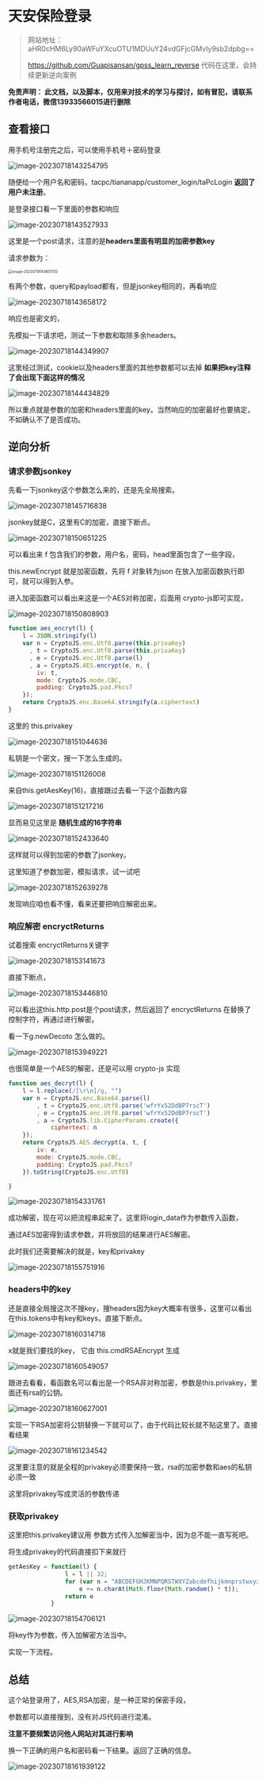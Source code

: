# 天安保险登录

> 网站地址： aHR0cHM6Ly90aWFuYXcuOTU1MDUuY24vdGFjcGMvIy9sb2dpbg==  
>
> https://github.com/Guapisansan/gpss_learn_reverse 代码在这里，会持续更新逆向案例

**免责声明： 此文档，以及脚本，仅用来对技术的学习与探讨，如有冒犯，请联系作者电话，微信13933566015进行删除**

## 查看接口

用手机号注册完之后，可以使用手机号＋密码登录

![image-20230718143254795](./天安保险.assets/image-20230718143254795.png)

随便给一个用户名和密码，tacpc/tiananapp/customer_login/taPcLogin  **返回了用户未注册**。

是登录接口看一下里面的参数和响应

![image-20230718143527933](./天安保险.assets/image-20230718143527933.png)

这里是一个post请求，注意的是**headers里面有明显的加密参数key**

请求参数为：

<img src="./天安保险.assets/image-20230718143601720.png" alt="image-20230718143601720" style="zoom:50%;" />

有两个参数，query和payload都有，但是jsonkey相同的，再看响应

![image-20230718143658172](./天安保险.assets/image-20230718143658172.png)

响应也是密文的，

先模拟一下请求吧，测试一下参数和取除多余headers。

![image-20230718144349907](./天安保险.assets/image-20230718144349907.png)

这里经过测试，cookie以及headers里面的其他参数都可以去掉     **如果把key注释了会出现下面这样的情况**

![image-20230718144434829](./天安保险.assets/image-20230718144434829.png)

所以重点就是参数的加密和headers里面的key。当然响应的加密最好也要搞定，不如确认不了是否成功。

## 逆向分析

### 请求参数jsonkey

先看一下jsonkey这个参数怎么来的，还是先全局搜索。

![image-20230718145716838](./天安保险.assets/image-20230718145716838.png)

jsonkey就是C，这里有C的加密，直接下断点。

![image-20230718150651225](./天安保险.assets/image-20230718150651225.png)

可以看出来 f 包含我们的参数，用户名，密码，head里面包含了一些字段，

this.newEncrypt 就是加密函数，先将 f 对象转为json 在放入加密函数执行即可，就可以得到入参。

进入加密函数可以看出来这是一个AES对称加密，后面用 crypto-js即可实现，



![image-20230718150808903](./天安保险.assets/image-20230718150808903.png)

~~~javascript
function aes_encryt(l) {
    l = JSON.stringify(l)
    var n = CryptoJS.enc.Utf8.parse(this.privaKey)
      , t = CryptoJS.enc.Utf8.parse(this.privaKey)
      , e = CryptoJS.enc.Utf8.parse(l)
      , a = CryptoJS.AES.encrypt(e, n, {
        iv: t,
        mode: CryptoJS.mode.CBC,
        padding: CryptoJS.pad.Pkcs7
    });
    return CryptoJS.enc.Base64.stringify(a.ciphertext)
}
~~~

这里的 this.privakey

![image-20230718151044636](./天安保险.assets/image-20230718151044636.png)

私钥是一个密文，搜一下怎么生成的。

![image-20230718151126008](./天安保险.assets/image-20230718151126008.png)

来自this.getAesKey(16)，直接跟过去看一下这个函数内容

![image-20230718151217216](./天安保险.assets/image-20230718151217216.png)

显而易见这里是    **随机生成的16字符串** 

![image-20230718152433640](./天安保险.assets/image-20230718152433640.png)

这样就可以得到加密的参数了jsonkey。

这里知道了参数加密，模拟请求，试一试吧

![image-20230718152639278](./天安保险.assets/image-20230718152639278.png)

发现响应咱也看不懂，看来还要把响应解密出来。

### 响应解密 encryctReturns

试着搜索 encryctReturns关键字

![image-20230718153141673](./天安保险.assets/image-20230718153141673.png)

直接下断点，

![image-20230718153446810](./天安保险.assets/image-20230718153446810.png)

可以看出这this.http.post是个post请求，然后返回了 encryctReturns 在替换了控制字符，再通过进行解密。

看一下g.newDecoto 怎么做的。

![image-20230718153949221](./天安保险.assets/image-20230718153949221.png)

也很简单是一个AES的解密，还是可以用 crypto-js 实现

~~~javascript
function aes_decryt(l) {
    l = l.replace(/[\r\n]/g, "")
    var n = CryptoJS.enc.Base64.parse(l)
        , t = CryptoJS.enc.Utf8.parse('wfrYx52DdBP7rscT')
        , e = CryptoJS.enc.Utf8.parse('wfrYx52DdBP7rscT')
        , a = CryptoJS.lib.CipherParams.create({
            ciphertext: n
    });
    return CryptoJS.AES.decrypt(a, t, {
        iv: e,
        mode: CryptoJS.mode.CBC,
        padding: CryptoJS.pad.Pkcs7
    }).toString(CryptoJS.enc.Utf8)

}
~~~

![image-20230718154331761](./天安保险.assets/image-20230718154331761.png)

成功解密，现在可以把流程串起来了。这里将login_data作为参数传入函数，

通过AES加密得到请求参数，并将放回的结果进行AES解密。

此时我们还需要解决的就是，key和privakey

![image-20230718155751916](./天安保险.assets/image-20230718155751916.png)

### headers中的key

还是直接全局搜这次不搜key，搜headers因为key大概率有很多，这里可以看出在this.tokens中有key和keys，直接下断点。

![image-20230718160314718](./天安保险.assets/image-20230718160314718.png)

x就是我们要找的key， 它由 this.cmdRSAEncrypt 生成

![image-20230718160549057](./天安保险.assets/image-20230718160549057.png)

跟进去看看，看函数名可以看出是一个RSA非对称加密，参数是this.privakey，里面还有rsa的公钥。

 ![image-20230718160627001](./天安保险.assets/image-20230718160627001.png)

实现一下RSA加密将公钥替换一下就可以了，由于代码比较长就不贴这里了。直接看结果

![image-20230718161234542](./天安保险.assets/image-20230718161234542.png)

这里要注意的就是全程的privakey必须要保持一致，rsa的加密参数和aes的私钥必须一致

这里将privakey写成灵活的参数传递

### 获取privakey

这里把this.privakey建议用 参数方式传入加解密当中，因为总不能一直写死吧。

将生成privakey的代码直接扣下来就行

~~~~javascript
getAesKey = function(l) {
                l = l || 32;
                for (var n = "ABCDEFGHJKMNPQRSTWXYZabcdefhijkmnprstwxyz2345678", t = n.length, e = "", a = 0; a < l; a++)
                    e += n.charAt(Math.floor(Math.random() * t));
                return e
            }
~~~~



![image-20230718154706121](./天安保险.assets/image-20230718154706121.png)

将key作为参数，传入加解密方法当中。

实现一下流程。

## 总结

这个站登录用了，AES,RSA加密，是一种正常的保密手段，

参数都可以直接搜到，没有对JS代码进行混淆。

**注意不要频繁访问他人网站对其进行影响**

换一下正确的用户名和密码看一下结果。返回了正确的信息。

![image-20230718161939122](./天安保险.assets/image-20230718161939122.png)